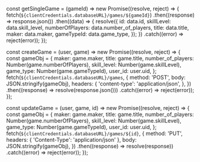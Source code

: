 const getSingleGame = (gameId) => new Promise((resolve, reject) => {
  fetch(`${clientCredentials.databaseURL}/games/${gameId}`)
    .then((response) => response.json())
    .then((data) => {
      resolve({
        id: data.id,
        skillLevel: data.skill_level,
        numberOfPlayers: data.number_of_players,
        title: data.title,
        maker: data.maker,
        gameTypeId: data.game_type,
      });
    })
    .catch((error) => reject(error));
});

const createGame = (user, game) => new Promise((resolve, reject) => {
  const gameObj = {
    maker: game.maker,
    title: game.title,
    number_of_players: Number(game.numberOfPlayers),
    skill_level: Number(game.skillLevel),
    game_type: Number(game.gameTypeId),
    user_id: user.uid,
  };
  fetch(`${clientCredentials.databaseURL}/games`, {
    method: 'POST',
    body: JSON.stringify(gameObj),
    headers: {
      'content-type': 'application/json',
    },
  })
    .then((response) => resolve(response.json()))
    .catch((error) => reject(error));
});

const updateGame = (user, game, id) => new Promise((resolve, reject) => {
  const gameObj = {
    maker: game.maker,
    title: game.title,
    number_of_players: Number(game.numberOfPlayers),
    skill_level: Number(game.skillLevel),
    game_type: Number(game.gameTypeId),
    user_id: user.uid,
  };
  fetch(`${clientCredentials.databaseURL}/games/${id}`, {
    method: 'PUT',
    headers: { 'Content-Type': 'application/json' },
    body: JSON.stringify(gameObj),
  })
    .then((response) => resolve(response))
    .catch((error) => reject(error));
});
